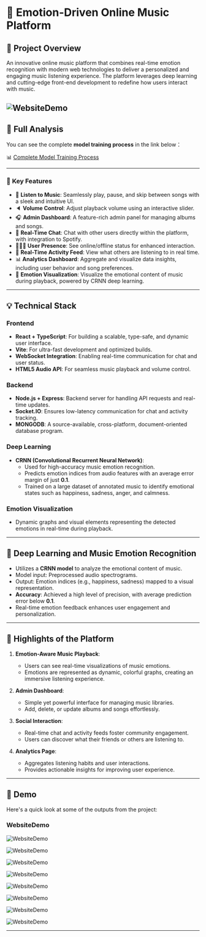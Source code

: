 # 🎵 Emotion-Driven Online Music Platform

## 🚀 **Project Overview**
An innovative online music platform that combines real-time emotion recognition with modern web technologies to deliver a personalized and engaging music listening experience. The platform leverages deep learning and cutting-edge front-end development to redefine how users interact with music.

![WebsiteDemo](website-demo-image/view.gif)
---
## 🔗 Full Analysis

You can see the complete **model training process** in the link below：

📊 [Complete Model Training Process](https://colab.research.google.com/drive/1OXgVuHh-1RExglcYuX1c3bWSYamlR5MX?usp=sharing)

---
### 🔑 **Key Features**
- 🎸 **Listen to Music**: Seamlessly play, pause, and skip between songs with a sleek and intuitive UI.
- 🔈 **Volume Control**: Adjust playback volume using an interactive slider.
- 🎧 **Admin Dashboard**: A feature-rich admin panel for managing albums and songs.
- 💬 **Real-Time Chat**: Chat with other users directly within the platform, with integration to Spotify.
- 👨🏼‍💼 **User Presence**: See online/offline status for enhanced interaction.
- 👀 **Real-Time Activity Feed**: View what others are listening to in real time.
- 📊 **Analytics Dashboard**: Aggregate and visualize data insights, including user behavior and song preferences.
- 🎨 **Emotion Visualization**: Visualize the emotional content of music during playback, powered by CRNN deep learning.

---

## 💡 **Technical Stack**

### **Frontend**
- **React + TypeScript**: For building a scalable, type-safe, and dynamic user interface.
- **Vite**: For ultra-fast development and optimized builds.
- **WebSocket Integration**: Enabling real-time communication for chat and user status.
- **HTML5 Audio API**: For seamless music playback and volume control.

### **Backend**
- **Node.js + Express**: Backend server for handling API requests and real-time updates.
- **Socket.IO**: Ensures low-latency communication for chat and activity tracking.
- **MONGODB**: A source-available, cross-platform, document-oriented database program.

### **Deep Learning**
- **CRNN (Convolutional Recurrent Neural Network)**:
  - Used for high-accuracy music emotion recognition.
  - Predicts emotion indices from audio features with an average error margin of just **0.1**.
  - Trained on a large dataset of annotated music to identify emotional states such as happiness, sadness, anger, and calmness.

### **Emotion Visualization**
- Dynamic graphs and visual elements representing the detected emotions in real-time during playback.

---

## 📖 **Deep Learning and Music Emotion Recognition**
- Utilizes a **CRNN model** to analyze the emotional content of music.
- Model input: Preprocessed audio spectrograms.
- Output: Emotion indices (e.g., happiness, sadness) mapped to a visual representation.
- **Accuracy**: Achieved a high level of precision, with average prediction error below **0.1**.
- Real-time emotion feedback enhances user engagement and personalization.

---

## 🌟 **Highlights of the Platform**
1. **Emotion-Aware Music Playback**:
   - Users can see real-time visualizations of music emotions.
   - Emotions are represented as dynamic, colorful graphs, creating an immersive listening experience.

2. **Admin Dashboard**:
   - Simple yet powerful interface for managing music libraries.
   - Add, delete, or update albums and songs effortlessly.

3. **Social Interaction**:
   - Real-time chat and activity feeds foster community engagement.
   - Users can discover what their friends or others are listening to.

4. **Analytics Page**:
   - Aggregates listening habits and user interactions.
   - Provides actionable insights for improving user experience.

---

## 🎥 Demo

Here's a quick look at some of the outputs from the project:

###  **WebsiteDemo**
![WebsiteDemo](website-demo-image/1.png)

![WebsiteDemo](website-demo-image/2.png)

![WebsiteDemo](website-demo-image/3.png)

![WebsiteDemo](website-demo-image/4.png)

![WebsiteDemo](website-demo-image/5.png)

![WebsiteDemo](website-demo-image/6.png)

![WebsiteDemo](website-demo-image/7.png)

![WebsiteDemo](website-demo-image/8.png)


---
